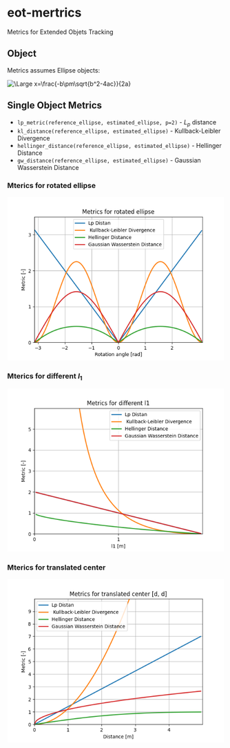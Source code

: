 # eot-mertrics
Metrics for Extended Objets Tracking

## Object
Metrics assumes Ellipse objects:

![\Large x=\frac{-b\pm\sqrt{b^2-4ac}}{2a}](https://latex.codecogs.com/svg.image?&space;X&space;=&space;\left[&space;x&space;\,&space;y&space;\,&space;\alpha&space;\,&space;l_1&space;\,&space;l_2&space;\right]^{T}) 


## Single Object Metrics
* `lp_metric(reference_ellipse, estimated_ellipse, p=2)` - $L_p$ distance
* `kl_distance(reference_ellipse, estimated_ellipse)` - Kullback-Leibler Divergence
* `hellinger_distance(reference_ellipse, estimated_ellipse)` - Hellinger Distance
* `gw_distance(reference_ellipse, estimated_ellipse)` - Gaussian Wasserstein Distance

### Mterics for rotated ellipse
![alt text](figures/ellipse_rotated.png)

### Mterics for different $l_1$
![alt text](figures/ellipse_l1.png)

### Mterics for translated center
![alt text](figures/ellipse_center.png)
